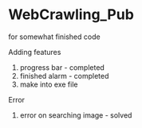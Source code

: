 # WebCrawling_Pub
for somewhat finished code

Adding features
 1. progress bar - completed
 2. finished alarm - completed
 3. make into exe file

Error
 1. error on searching image - solved
